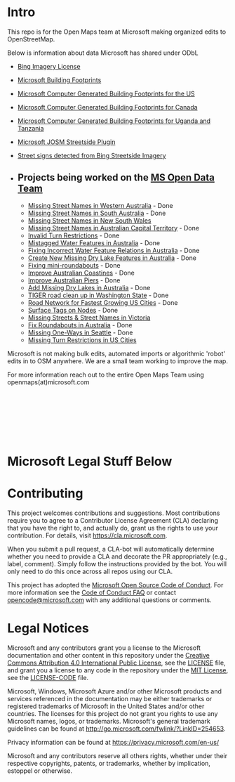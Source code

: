 

# Intro
This repo is for the Open Maps team at Microsoft making organized edits to OpenStreetMap. 

Below is information about data Microsoft has shared under ODbL
  * [Bing Imagery License](https://github.com/Microsoft/Open-Maps/wiki/Bing-Maps-Imagery-License)
  * [Microsoft Building Footprints](https://github.com/Microsoft/Open-Maps/wiki/Microsoft-Building-Footprint-Release)
  * [Microsoft Computer Generated Building Footprints for the US](https://github.com/Microsoft/USBuildingFootprints)
  * [Microsoft Computer Generated Building Footprints for Canada](https://github.com/Microsoft/CanadianBuildingFootprints)
  * [Microsoft Computer Generated Building Footprints for Uganda and Tanzania](https://github.com/microsoft/Uganda-Tanzania-Building-Footprints)
  * [Microsoft JOSM Streetside Plugin](https://github.com/Microsoft/MicrosoftStreetsidePlugin)
  * [Street signs detected from Bing Streetside Imagery](https://github.com/Microsoft/Open-Maps/wiki/Streetside-Turn-Restrictions)
  
  
* ## Projects being worked on the [MS Open Data Team](https://github.com/Microsoft/Open-Maps/wiki/Open-Maps-Team-at-Microsoft)

    * [Missing Street Names in Western Australia](https://github.com/Microsoft/Open-Maps/issues/1) - Done
    * [Missing Street Names in South Australia](https://github.com/Microsoft/Open-Maps/issues/4) - Done
    * [Missing Street Names in New South Wales](https://github.com/Microsoft/Open-Maps/issues/6)
    * [Missing Street Names in Australian Capital Territory](https://github.com/Microsoft/Open-Maps/issues/13) - Done
    * [Invalid Turn Restrictions](https://github.com/Microsoft/Open-Maps/issues/2) - Done
    * [Mistagged Water Features in Australia](https://github.com/Microsoft/Open-Maps/issues/5) - Done
    * [Fixing Incorrect Water Feature Relations in Australia](https://github.com/Microsoft/Open-Maps/issues/14) - Done
    * [Create New Missing Dry Lake Features in Australia](https://github.com/Microsoft/Open-Maps/issues/11) - Done
    * [Fixing mini-roundabouts](https://github.com/Microsoft/Open-Maps/issues/7) - Done
    * [Improve Australian Coastines](https://github.com/Microsoft/Open-Maps/issues/9) - Done
    * [Improve Australian Piers](https://github.com/Microsoft/Open-Maps/issues/10) - Done
    * [Add Missing Dry Lakes in Australia](https://github.com/Microsoft/Open-Maps/issues/11) - Done
    * [TIGER road clean up in Washington State](https://github.com/Microsoft/Open-Maps/issues/15) - Done
    * [Road Network for Fastest Growing US Cities](https://github.com/Microsoft/Open-Maps/issues/16) - Done
    * [Surface Tags on Nodes](https://github.com/Microsoft/Open-Maps/issues/17) - Done
    * [Missing Streets & Street Names in Victoria](https://github.com/Microsoft/Open-Maps/issues/18)
    * [Fix Roundabouts in Australia](https://github.com/Microsoft/Open-Maps/issues/19) - Done
    * [Missing One-Ways in Seattle](https://github.com/Microsoft/Open-Maps/issues/20) - Done
    * [Missing Turn Restrictions in US Cities](https://github.com/Microsoft/Open-Maps/issues/29)
    
Microsoft is not making bulk edits, automated imports or algorithmic 'robot' edits in to OSM anywhere. We are a small team working to improve the map. 

For more information reach out to the entire Open Maps Team using openmaps(at)microsoft.com


<br>
<br>
<br>
<br>
<br>
<br>

# Microsoft Legal Stuff Below

# Contributing

This project welcomes contributions and suggestions.  Most contributions require you to agree to a
Contributor License Agreement (CLA) declaring that you have the right to, and actually do, grant us
the rights to use your contribution. For details, visit https://cla.microsoft.com.

When you submit a pull request, a CLA-bot will automatically determine whether you need to provide
a CLA and decorate the PR appropriately (e.g., label, comment). Simply follow the instructions
provided by the bot. You will only need to do this once across all repos using our CLA.

This project has adopted the [Microsoft Open Source Code of Conduct](https://opensource.microsoft.com/codeofconduct/).
For more information see the [Code of Conduct FAQ](https://opensource.microsoft.com/codeofconduct/faq/) or
contact [opencode@microsoft.com](mailto:opencode@microsoft.com) with any additional questions or comments.

# Legal Notices

Microsoft and any contributors grant you a license to the Microsoft documentation and other content
in this repository under the [Creative Commons Attribution 4.0 International Public License](https://creativecommons.org/licenses/by/4.0/legalcode),
see the [LICENSE](LICENSE) file, and grant you a license to any code in the repository under the [MIT License](https://opensource.org/licenses/MIT), see the
[LICENSE-CODE](LICENSE-CODE) file.

Microsoft, Windows, Microsoft Azure and/or other Microsoft products and services referenced in the documentation
may be either trademarks or registered trademarks of Microsoft in the United States and/or other countries.
The licenses for this project do not grant you rights to use any Microsoft names, logos, or trademarks.
Microsoft's general trademark guidelines can be found at http://go.microsoft.com/fwlink/?LinkID=254653.

Privacy information can be found at https://privacy.microsoft.com/en-us/

Microsoft and any contributors reserve all others rights, whether under their respective copyrights, patents,
or trademarks, whether by implication, estoppel or otherwise.

